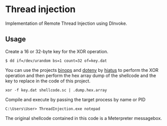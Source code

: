 Thread injection
===
Implementation of Remote Thread Injection using DInvoke.

Usage
---
Create a 16 or 32-byte key for the XOR operation.
```
$ dd if=/dev/urandom bs=1 count=32 of=key.dat
```
You can use the projects [binops](https://github.com/hiatus/binops) and [dotenv](https://github.com/hiatus/dotenv) by [hiatus](https://github.com/hiatus) to perform the XOR operation and then perform the hex array dump of the shellcode and the key to replace in the code of this project.
```
xor -f key.dat shellcode.sc | .dump.hex.array
```
Compile and execute by passing the target process by name or PID
```
C:\Users\User> ThreadInjection.exe notepad
```
The original shellcode contained in this code is a Meterpreter messagebox.

